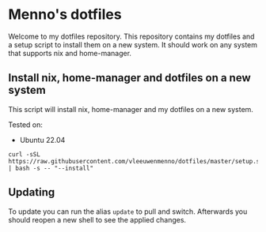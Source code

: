 # Menno's dotfiles
Welcome to my dotfiles repository. This repository contains my dotfiles and a setup script to install them on a new system.
It should work on any system that supports nix and home-manager.

## Install nix, home-manager and dotfiles on a new system
This script will install nix, home-manager and my dotfiles on a new system.

Tested on:
- Ubuntu 22.04

```
curl -sSL https://raw.githubusercontent.com/vleeuwenmenno/dotfiles/master/setup.sh | bash -s -- "--install"
```

## Updating
To update you can run the alias `update` to pull and switch.
Afterwards you should reopen a new shell to see the applied changes.